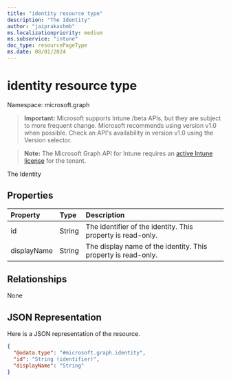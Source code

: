 ```yaml
---
title: "identity resource type"
description: "The Identity"
author: "jaiprakashmb"
ms.localizationpriority: medium
ms.subservice: "intune"
doc_type: resourcePageType
ms.date: 08/01/2024
---
```


# identity resource type

Namespace: microsoft.graph

> **Important:** Microsoft supports Intune /beta APIs, but they are subject to more frequent change. Microsoft recommends using version v1.0 when possible. Check an API's availability in version v1.0 using the Version selector.

> **Note:** The Microsoft Graph API for Intune requires an [active Intune license](https://go.microsoft.com/fwlink/?linkid=839381) for the tenant.

The Identity

## Properties
|Property|Type|Description|
|:---|:---|:---|
|id|String|The identifier of the identity. This property is read-only.|
|displayName|String|The display name of the identity. This property is read-only.|

## Relationships
None

## JSON Representation
Here is a JSON representation of the resource.
<!-- {
  "blockType": "resource",
  "@odata.type": "microsoft.graph.identity"
}
-->
``` json
{
  "@odata.type": "#microsoft.graph.identity",
  "id": "String (identifier)",
  "displayName": "String"
}
```